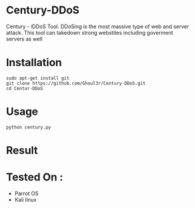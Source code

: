 # Century-DDoS
Century - iDDoS Tool. DDoSing is the most massive type of web and server attack. This tool can takedown strong webstites including goverment servers as well

# Installation
```
sudo apt-get install git
git clone https://github.com/Ghoul3r/Century-DDoS.git
cd Centur-DDoS
```
# Usage
```
python century.py
```
# Result


# Tested On :
* Parrot OS
* Kali linux
